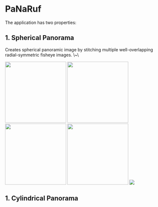 # PaNaRuf
The application has two properties:


## 1. Spherical Panorama
  Creates spherical panoramic image by stitching multiple well-overlapping radial-symmetric fisheye images. \\~\\
  
  
  <img src="https://user-images.githubusercontent.com/25903137/85304345-edc8f980-b4ab-11ea-93f5-37b0be949f0c.png" width="200" height="200"/>
  <img src="https://user-images.githubusercontent.com/25903137/85304311-e4d82800-b4ab-11ea-93fb-4374b6c27e24.png" width="200" height="200"/>
  <img src="https://user-images.githubusercontent.com/25903137/85304323-e7d31880-b4ab-11ea-95a7-c44007b6be33.png" width="200" height="200"/>
  <img src="https://user-images.githubusercontent.com/25903137/85304332-eace0900-b4ab-11ea-9557-0a2fc4776a26.png" width="200" height="200"/>
  <img src="https://user-images.githubusercontent.com/25903137/85305120-ea823d80-b4ac-11ea-9e17-530e114d5b9c.png"/>

## 1. Cylindrical Panorama
     
